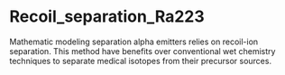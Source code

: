 # Recoil_separation_Ra223
Mathematic modeling separation alpha emitters relies on recoil-ion separation. 
This method have benefits over conventional wet chemistry techniques to separate medical isotopes from their precursor sources.
